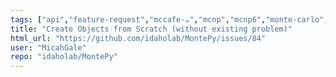 ```yaml
---
tags: ["api","feature-request","mccafe-☕","mcnp","mcnp6","monte-carlo","neutronics","radiation-transport"]
title: "Create Objects from Scratch (without existing problem)"
html_url: "https://github.com/idaholab/MontePy/issues/84"
user: "MicahGale"
repo: "idaholab/MontePy"
---
```


